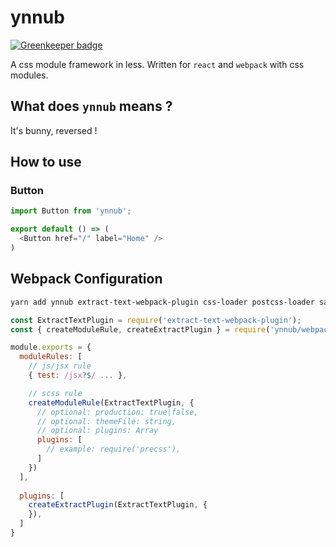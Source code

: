 # ynnub

[![Greenkeeper badge](https://badges.greenkeeper.io/christophehurpeau/ynnub.svg)](https://greenkeeper.io/)

A css module framework in less. Written for `react` and `webpack` with css modules.

## What does `ynnub` means ?

It's bunny, reversed !

## How to use

### Button

```js
import Button from 'ynnub';

export default () => (
  <Button href="/" label="Home" />
)
```

## Webpack Configuration

```bash
yarn add ynnub extract-text-webpack-plugin css-loader postcss-loader sass-loader
```

```js
const ExtractTextPlugin = require('extract-text-webpack-plugin');
const { createModuleRule, createExtractPlugin } = require('ynnub/webpack-config');

module.exports = {
  moduleRules: [
    // js/jsx rule 
    { test: /jsx?$/ ... },

    // scss rule
    createModuleRule(ExtractTextPlugin, {
      // optional: production: true|false,
      // optional: themeFile: string,
      // optional: plugins: Array
      plugins: [
        // example: require('precss'),
      ]
    })
  ],
  
  plugins: [
    createExtractPlugin(ExtractTextPlugin, {
    }),
  ]    
}

```
